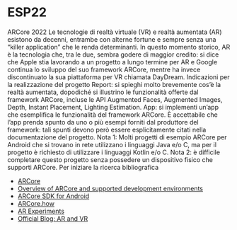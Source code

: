 # ESP22

ARCore 2022
Le tecnologie di realtà virtuale (VR) e realtà aumentata (AR) esistono da decenni, entrambe con alterne fortune e sempre senza una “killer application” che le renda determinanti. In questo momento storico, AR è la tecnologia che, tra le due, sembra godere di maggior credito: si dice che Apple stia lavorando a un progetto a lungo termine per AR e Google continua lo sviluppo del suo framework ARCore, mentre ha invece discontinuato la sua
piattaforma per VR chiamata DayDream.
Indicazioni per la realizzazione del progetto
Report: si spieghi molto brevemente cos’è la realtà aumentata, dopodiché si illustrino le funzionalità offerte dal framework ARCore, incluse le API Augmented Faces, Augmented Images, Depth, Instant Placement, Lighting Estimation.
App: si implementi un’app che esemplifica le funzionalità del framework ARCore. È accettabile che l’app prenda spunto da uno o più esempi forniti dal produttore del framework: tali spunti devono però essere esplicitamente citati nella documentazione del progetto. 
Nota 1: Molti progetti di esempio ARCore per Android che si trovano in rete utilizzano i linguaggi
Java e/o C, ma per il progetto è richiesto di utilizzare i linguaggi Kotlin e/o C. 
Nota 2: è difficile completare questo progetto senza possedere un dispositivo fisico che supporti ARCore.
Per iniziare la ricerca bibliografica
  * [ARCore](https://developers.google.com/ar?hl=en)
  * [Overview of ARCore and supported development environments](https://developers.google.com/ar/develop)
  * [ARCore SDK for Android](https://github.com/google-ar/arcore-android-sdk)
  * [ARCore.how](https://arcore.how/)
  * [AR Experiments](https://experiments.withgoogle.com/collection/ar)
  * [Official Blog: AR and VR](https://blog.google/products/google-ar-vr/)
